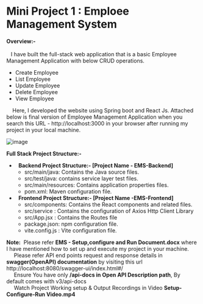 # Mini Project 1 : Emploee Management System
<b>Overview:-</b></br></br>
   &nbsp; &nbsp;I have built the full-stack web application that is a basic Employee Management Application with below CRUD operations.</br>
<ul>
<li>Create Employee</li>
<li>List Employee</li>
<li>Update Employee</li>
<li>Delete Employee</li>
<li>View Employee</li>
</ul>
<p>&nbsp; &nbsp; Here, I developed the website using Spring boot and React Js. Attached below is final version of Employee Management Application when you search this URL - http://localhost:3000  in your browser after running my project in your local machine.</br></p>
   
![image](https://github.com/user-attachments/assets/f9759116-3382-4cd1-9716-a808eddea4fe)

    
<b>Full Stack Project  Structure:-</b>
<ul>
   <li>
      &nbsp;&nbsp;<b>Backend Project  Structure:- [Project Name - EMS-Backend]</b>
      <ul>
       <li>src/main/java: 	Contains the Java source files.</li>
       <li> src/test/java: 		contains service layer test files.</li>
       <li>src/main/resources: 	Contains application properties files.</li>
       <li>pom.xml: 		Maven configuration file.</li>
      </ul>
   </li>
   <li>
      &nbsp;&nbsp;<b>Frontend Project  Structure:- [Project Name -EMS-Frontend]</b>
      <ul>
         <li>src/components:	Contains the React components and related files.</li>
         <li>src/service : 	Contains the configuration of Axios Http Client Library </li>
         <li>src/App.jsx : 	Contains the Routes file</li>
         <li>package.json: 	npm configuration file.</li>
         <li>vite.config.js : Vite configuration file.</li>
      </ul>
   </li>
</ul>

<b>Note:</b>&nbsp; Please refer **EMS - Setup,configure and Run Document.docx** where I have mentioned how to set up and execute my project in your machine.</br>
&nbsp; &nbsp; &nbsp;Please refer API end points request and response details in **swagger(OpenAPI) documentation** by visiting this url http://localhost:8080/swagger-ui/index.html#/   </br>
&nbsp; &nbsp; &nbsp;Ensure You have only **/api-docs in Open API Description path**, By default comes with v3/api-docs   </br>
&nbsp; &nbsp; &nbsp;Watch Project Working setup & Output Recordings in Video  **Setup-Configure-Run Video.mp4**    </br>   </br>

